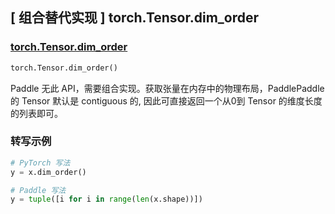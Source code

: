 ## [ 组合替代实现 ] torch.Tensor.dim_order

### [torch.Tensor.dim_order](https://pytorch.org/docs/stable/generated/torch.Tensor.dim_order.html?highlight=dim_order#torch.Tensor.dim_order)

```python
torch.Tensor.dim_order()
```

Paddle 无此 API，需要组合实现。获取张量在内存中的物理布局，PaddlePaddle 的 Tensor 默认是 contiguous 的, 因此可直接返回一个从0到 Tensor 的维度长度的列表即可。

### 转写示例

```python
# PyTorch 写法
y = x.dim_order()

# Paddle 写法
y = tuple([i for i in range(len(x.shape))])
```
